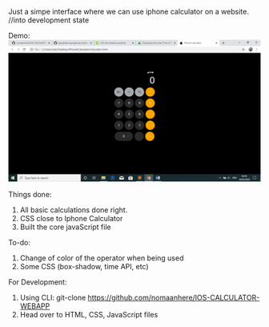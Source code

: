 Just a simpe interface where we can use iphone calculator on a website. 
//into development state

Demo:
![](demo.png)


Things done:
1.	All basic calculations done right.
2.	CSS close to Iphone Calculator
3.	Built the core javaScript file


To-do:
1.	Change of color of the operator when being used
2.	Some CSS (box-shadow, time API, etc)

For Development:
1) Using CLI: git-clone https://github.com/nomaanhere/IOS-CALCULATOR-WEBAPP
2) Head over to HTML, CSS, JavaScript files 
